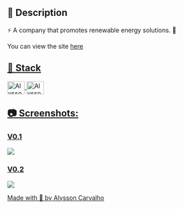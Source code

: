 <h2>🔖 Description</h2>
<p>⚡ A company that promotes renewable energy solutions. 🔌</p>
<p>You can view the site <a href="https://flow-clean.vercel.app/" target="_blank">here</p>

<h2>🚀 Stack</h2>
<div style="display: inline_block">
  <img align="center" alt="Alysson-Next" height="30" width="40" src="https://raw.githubusercontent.com/devicons/devicon/master/icons/html5/nex-original.svg">
  <img align="center" alt="Alysson-Tailwind" height="30" width="40" src="https://raw.githubusercontent.com/devicons/devicon/master/icons/css3/tailwind-original.svg">
</div>

<h2>📷 Screenshots:</h2>

<h3>V0.1</h3>

<img src="/img/screenshot2.png">

<h3>V0.2</h3>

<img src="/img/screenshot.png">

Made with 🤍 by <a href="https://github.com/alyssoncrv/" target="_blank">Alysson Carvalho</a></p>